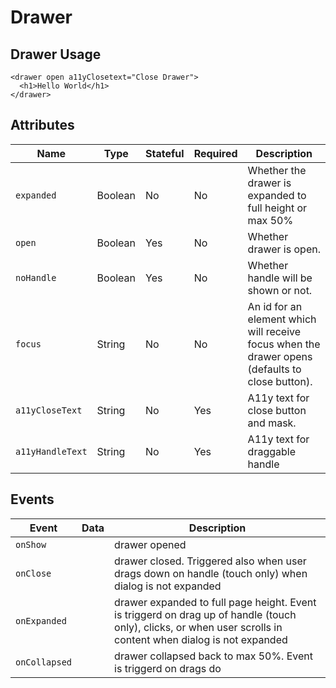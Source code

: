 # Drawer

## Drawer Usage

```react
<drawer open a11yClosetext="Close Drawer">
  <h1>Hello World</h1>
</drawer>
```

## Attributes

Name | Type | Stateful | Required | Description
--- | --- | --- | --- | ---
`expanded` | Boolean | No | No | Whether the drawer is expanded to full height or max 50%
`open` | Boolean | Yes | No | Whether drawer is open.
`noHandle` | Boolean | Yes | No | Whether handle will be shown or not.
`focus` | String | No | No | An id for an element which will receive focus when the drawer opens (defaults to close button).
`a11yCloseText` | String | No | Yes | A11y text for close button and mask.
`a11yHandleText` | String | No | Yes | A11y text for draggable handle

## Events

Event | Data | Description
--- | --- | ---
`onShow` |  | drawer opened
`onClose` |  | drawer closed. Triggered also when user drags down on handle (touch only) when dialog is not expanded
`onExpanded` |  | drawer expanded to full page height. Event is triggerd on drag up of handle (touch only), clicks, or when user scrolls in content when dialog is not expanded
`onCollapsed` |  | drawer collapsed back to max 50%. Event is triggerd on drags do


